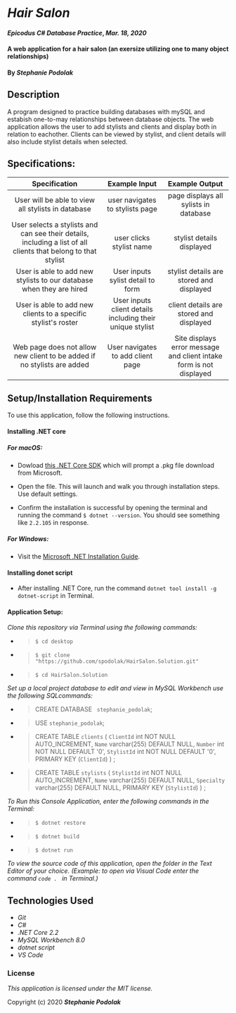 # _Hair Salon_

#### _Epicodus C# Database Practice_, _Mar. 18, 2020_
#### A web application for a hair salon (an exersize utilizing one to many object relationships)

#### By _**Stephanie Podolak**_

## Description
A program designed to practice building databases with mySQL and estabish one-to-may relationships between database objects. The web application allows the user to add stylists and clients and display both in relation to eachother. Clients can be viewed by stylist, and client details will also include stylist details when selected.

## Specifications:

| Specification | Example Input | Example Output |
| :-------------:|:-------------:|:-------------:|
| User will be able to view all stylists in database | user navigates to stylists page | page displays all sylists in database |
| User selects a stylists and can see their details, including a list of all clients that belong to that stylist | user clicks stylist name | stylist details displayed |
| User is able to add new stylists to our database when they are hired | User inputs sylist detail to form | stylist details are stored and displayed |
| User is able to add new clients to a specific stylist's roster | User inputs client details including their unique stylist | client details are stored and displayed |
| Web page does not allow new client to be added if no stylists are added | User navigates to add client page | Site displays error message and client intake form is not displayed |

## Setup/Installation Requirements

To use this application, follow the following instructions. 

#### Installing .NET core

##### For macOS: 

* Dowload [this .NET Core SDK](https://dotnet.microsoft.com/download/thank-you/dotnet-sdk-2.2.106-macos-x64-installer) which will prompt a .pkg file download from Microsoft.

* Open the file. This will launch and walk you through installation steps. Use default settings. 

* Confirm the installation is successful by opening the terminal and running the command ``$ dotnet --version``. You should see something like ``2.2.105`` in response.

##### For Windows: 
* Visit the [Microsoft .NET Installation Guide](https://docs.microsoft.com/en-us/dotnet/framework/install/).

#### Installing donet script

* After installing .NET Core, run the command `` dotnet tool install -g dotnet-script `` in Terminal. 

#### Application Setup:
_Clone this repository via Terminal using the following commands:_
* > ``$ cd desktop``
* >``$ git clone "https://github.com/spodolak/HairSalon.Solution.git" ``
* >``$ cd HairSalon.Solution``

_Set up a local project database to edit and view in MySQL Workbench use the following SQLcommands:_
* > CREATE DATABASE ` stephanie_podolak`;
* > USE `stephanie_podolak`;
* > CREATE TABLE `clients` (
  `ClientId` int NOT NULL AUTO_INCREMENT,
  `Name` varchar(255) DEFAULT NULL,
  `Number` int NOT NULL DEFAULT '0',
  `StylistId` int NOT NULL DEFAULT '0',
  PRIMARY KEY (`ClientId`)
) ;
* > CREATE TABLE `stylists` (
  `StylistId` int NOT NULL AUTO_INCREMENT,
  `Name` varchar(255) DEFAULT NULL,
  `Specialty` varchar(255) DEFAULT NULL,
  PRIMARY KEY (`StylistId`)
) ;

 


_To Run this Console Application, enter the following commands in the Terminal:_

* >``$ dotnet restore``
* >``$ dotnet build``
* >``$ dotnet run``

_To view the source code of this application, open the folder in the Text Editor of your choice. (Example: to open via Visual Code enter the command ``code . `` in Terminal.)_

## Technologies Used
* _Git_
* _C#_
* _.NET Core 2.2_
* _MySQL Workbench 8.0_
* _dotnet script_
* _VS Code_

### License

*This application is licensed under the MIT license.*

Copyright (c) 2020 **_Stephanie Podolak_**
